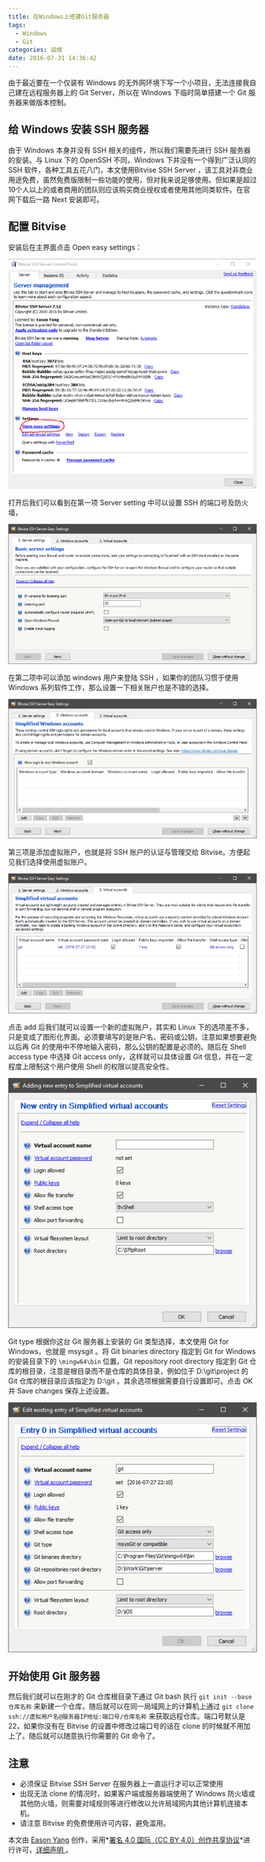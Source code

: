 ```yaml
---
title: 在Windows上搭建Git服务器
tags:
  - Windows
  - Git
categories: 运维
date: 2016-07-31 14:36:42
---
```




由于最近要在一个仅装有 Windows 的无外网环境下写一个小项目，无法连接我自己建在远程服务器上的 Git Server，所以在 Windows 下临时简单搭建一个 Git 服务器来做版本控制。

## 给 Windows 安装 SSH 服务器

由于 Windows 本身并没有 SSH 相关的组件，所以我们需要先进行 SSH 服务器的安装。与 Linux 下的 OpenSSH 不同，Windows 下并没有一个得到广泛认同的 SSH 软件，各种工具五花八门，本文使用Bitvise SSH Server ，该工具对非商业用途免费，虽然免费版限制一些功能的使用，但对我来说足够使用。但如果是超过10个人以上的或者商用的团队则应该购买商业授权或者使用其他同类软件。在官网下载后一路 Next 安装即可。<!--more-->

## 配置 Bitvise 

安装后在主界面点击 Open easy settings：

![click-open-easy-setting](set-up-a-git-server-on-windows/main-window.png)

打开后我们可以看到在第一项 Server setting 中可以设置 SSH 的端口号及防火墙，

![server-setting](set-up-a-git-server-on-windows/server.png)

在第二项中可以添加 windows 用户来登陆 SSH ，如果你的团队习惯于使用 Windows 系列软件工作，那么设置一下相关账户也是不错的选择。

![windows-account](set-up-a-git-server-on-windows/windows-account.png)

第三项是添加虚拟账户，也就是将 SSH 账户的认证与管理交给 Bitvise。方便起见我们选择使用虚拟账户。

![virtual-account](set-up-a-git-server-on-windows/virtual-account.png)

点击 add 后我们就可以设置一个新的虚拟账户，其实和 Linux 下的选项差不多，只是变成了图形化界面。必须要填写的是账户名、密码或公钥，注意如果想要避免以后再 Git 的使用中不停地输入密码，那么公钥的配置是必须的。随后在 Shell access type 中选择 Git access only，这样就可以具体设置 Git 信息，并在一定程度上限制这个用户使用 Shell 的权限以提高安全性。

![add-virtual-account](set-up-a-git-server-on-windows/add-virtual-account.png)

Git type 根据你这台 Git 服务器上安装的 Git 类型选择，本文使用 Git for Windows，也就是 msysgit 。将 Git binaries directory 指定到 Git for Windows 的安装目录下的 `\mingw64\bin` 位置。Git repository root directory 指定到 Git 仓库的根目录，注意是根目录而不是仓库的具体目录，例如位于 D:\git\project 的 Git 仓库的根目录应该指定为 D:\git 。其余选项根据需要自行设置即可。点击 OK 并 Save changes 保存上述设置。

![set-git-for-virtual-account](set-up-a-git-server-on-windows/set-git-for-virtual-account.png)

## 开始使用 Git 服务器

然后我们就可以在刚才的 Git 仓库根目录下通过 Git bash 执行 `git init --base 仓库名称` 来新建一个仓库，随后就可以在同一局域网上的计算机上通过 `git clone ssh://虚拟用户名@服务器IP地址:端口号/仓库名称` 来获取远程仓库。端口号默认是22，如果你没有在 Bitvise 的设置中修改过端口号的话在 clone 的时候就不用加上了。随后就可以随意执行你需要的 Git 命令了。

## 注意

* 必须保证 Bitvise SSH Server 在服务器上一直运行才可以正常使用
* 出现无法 clone 的情况时，如果客户端或服务器端使用了 Windows 防火墙或其他防火墙，则需要对域规则等进行修改以允许局域网内其他计算机连接本机。
* 请注意 Bitvise 的免费使用许可内容，避免滥用。


本文由 [Eason Yang](https://easonyang.com) 创作，采用*[署名 4.0 国际（CC BY 4.0）创作共享协议](http://creativecommons.org/licenses/by/4.0/deed.zh)*进行许可，[详细声明 ](https://easonyang.com/about/)。